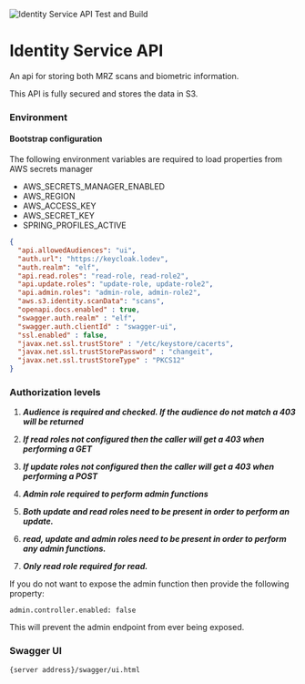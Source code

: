 ![Identity Service API Test and Build](https://github.com/DigitalPatterns/identity-service-api/workflows/Identity%20Service%20API%20Test%20and%20Build/badge.svg)

# Identity Service API

An api for storing both MRZ scans and biometric information.

This API is fully secured and stores the data in S3.

### Environment

#### Bootstrap configuration

The following environment variables are required to load properties from AWS secrets manager

* AWS_SECRETS_MANAGER_ENABLED
* AWS_REGION
* AWS_ACCESS_KEY
* AWS_SECRET_KEY
* SPRING_PROFILES_ACTIVE

```json
{
  "api.allowedAudiences": "ui",
  "auth.url": "https://keycloak.lodev",
  "auth.realm": "elf",
  "api.read.roles": "read-role, read-role2",
  "api.update.roles": "update-role, update-role2",
  "api.admin.roles": "admin-role, admin-role2",
  "aws.s3.identity.scanData": "scans",
  "openapi.docs.enabled" : true,
  "swagger.auth.realm" : "elf",
  "swagger.auth.clientId" : "swagger-ui",
  "ssl.enabled" : false,
  "javax.net.ssl.trustStore" : "/etc/keystore/cacerts",
  "javax.net.ssl.trustStorePassword" : "changeit",
  "javax.net.ssl.trustStoreType" : "PKCS12"
}
```

### Authorization levels

1. ***Audience is required and checked. If the audience do not match a 403 will be returned***

2. ***If read roles not configured then the caller will get a 403 when performing a GET***

3. ***If update roles not configured then the caller will get a 403 when performing a POST***

4. ***Admin role required to perform admin functions***

5. ***Both update and read roles need to be present in order to perform an update.***

6. ***read, update and admin roles need to be present in order to perform any admin functions.***

6. ***Only read role required for read.***

If you do not want to expose the admin function then provide the following property:

```
admin.controller.enabled: false
```

This will prevent the admin endpoint from ever being exposed.


### Swagger UI

```
{server address}/swagger/ui.html
```